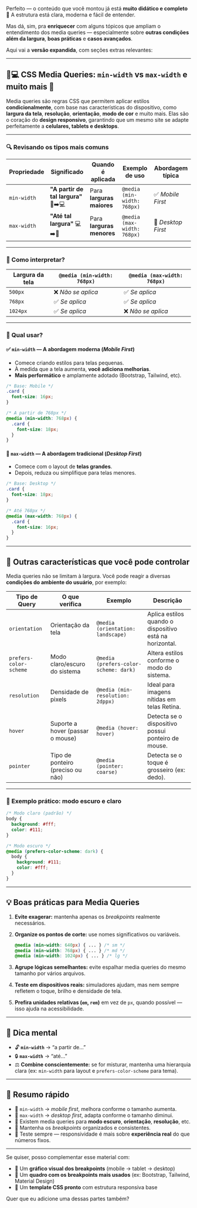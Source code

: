 Perfeito — o conteúdo que você montou já está **muito didático e completo** 👏
A estrutura está clara, moderna e fácil de entender.

Mas dá, sim, pra **enriquecer** com alguns tópicos que ampliam o entendimento dos media queries — especialmente sobre **outras condições além da largura**, **boas práticas** e **casos avançados**.

Aqui vai a **versão expandida**, com seções extras relevantes:

---

## 📱💻 CSS Media Queries: `min-width` vs `max-width` e muito mais 🚀

Media queries são regras CSS que permitem aplicar estilos **condicionalmente**, com base nas características do dispositivo, como **largura da tela**, **resolução**, **orientação**, **modo de cor** e muito mais.
Elas são o coração do **design responsivo**, garantindo que um mesmo site se adapte perfeitamente a **celulares, tablets e desktops**.

---

### 🔍 Revisando os tipos mais comuns

| Propriedade | Significado                          | Quando é aplicada         | Exemplo de uso              | Abordagem típica   |
| ----------- | ------------------------------------ | ------------------------- | --------------------------- | ------------------ |
| `min-width` | **"A partir de tal largura"** 📱➡️💻 | Para **larguras maiores** | `@media (min-width: 768px)` | ✅ *Mobile First*   |
| `max-width` | **"Até tal largura"** 💻➡️📱         | Para **larguras menores** | `@media (max-width: 768px)` | 🔁 *Desktop First* |

---

### 🧠 Como interpretar?

| Largura da tela | `@media (min-width: 768px)` | `@media (max-width: 768px)` |
| --------------- | --------------------------- | --------------------------- |
| `500px`         | ❌ *Não se aplica*           | ✅ *Se aplica*               |
| `768px`         | ✅ *Se aplica*               | ✅ *Se aplica*               |
| `1024px`        | ✅ *Se aplica*               | ❌ *Não se aplica*           |

---

### 🚀 Qual usar?

#### ✅ `min-width` — A abordagem moderna (*Mobile First*)

* Comece criando estilos para telas pequenas.
* À medida que a tela aumenta, **você adiciona melhorias**.
* **Mais performático** e amplamente adotado (Bootstrap, Tailwind, etc).

```css
/* Base: Mobile */
.card {
  font-size: 16px;
}

/* A partir de 768px */
@media (min-width: 768px) {
  .card {
    font-size: 18px;
  }
}
```

#### 🔁 `max-width` — A abordagem tradicional (*Desktop First*)

* Comece com o layout de **telas grandes**.
* Depois, reduza ou simplifique para telas menores.

```css
/* Base: Desktop */
.card {
  font-size: 18px;
}

/* Até 768px */
@media (max-width: 768px) {
  .card {
    font-size: 16px;
  }
}
```

---

## 🧩 Outras características que você pode controlar

Media queries não se limitam à largura.
Você pode reagir a diversas **condições do ambiente do usuário**, por exemplo:

| Tipo de Query          | O que verifica                    | Exemplo                               | Descrição                                               |
| ---------------------- | --------------------------------- | ------------------------------------- | ------------------------------------------------------- |
| `orientation`          | Orientação da tela                | `@media (orientation: landscape)`     | Aplica estilos quando o dispositivo está na horizontal. |
| `prefers-color-scheme` | Modo claro/escuro do sistema      | `@media (prefers-color-scheme: dark)` | Altera estilos conforme o modo do sistema.              |
| `resolution`           | Densidade de pixels               | `@media (min-resolution: 2dppx)`      | Ideal para imagens nítidas em telas Retina.             |
| `hover`                | Suporte a hover (passar o mouse)  | `@media (hover: hover)`               | Detecta se o dispositivo possui ponteiro de mouse.      |
| `pointer`              | Tipo de ponteiro (preciso ou não) | `@media (pointer: coarse)`            | Detecta se o toque é grosseiro (ex: dedo).              |

---

### 🎨 Exemplo prático: modo escuro e claro

```css
/* Modo claro (padrão) */
body {
  background: #fff;
  color: #111;
}

/* Modo escuro */
@media (prefers-color-scheme: dark) {
  body {
    background: #111;
    color: #fff;
  }
}
```

---

## 💡 Boas práticas para Media Queries

1. **Evite exagerar:** mantenha apenas os *breakpoints* realmente necessários.
2. **Organize os pontos de corte:** use nomes significativos ou variáveis.

   ```css
   @media (min-width: 640px) { ... } /* sm */
   @media (min-width: 768px) { ... } /* md */
   @media (min-width: 1024px) { ... } /* lg */
   ```
3. **Agrupe lógicas semelhantes:** evite espalhar media queries do mesmo tamanho por vários arquivos.
4. **Teste em dispositivos reais:** simuladores ajudam, mas nem sempre refletem o toque, brilho e densidade de tela.
5. **Prefira unidades relativas (`em`, `rem`)** em vez de `px`, quando possível — isso ajuda na acessibilidade.

---

## 🧭 Dica mental

* 🔓 **`min-width`** → “a partir de...”
* 🔒 **`max-width`** → “até...”
* ⚖️ **Combine conscientemente:** se for misturar, mantenha uma hierarquia clara (ex: `min-width` para layout e `prefers-color-scheme` para tema).

---

## 📌 Resumo rápido

* 🔹 `min-width` → *mobile first*, melhora conforme o tamanho aumenta.
* 🔹 `max-width` → *desktop first*, adapta conforme o tamanho diminui.
* 🔹 Existem media queries para **modo escuro**, **orientação**, **resolução**, etc.
* 🔹 Mantenha os *breakpoints* organizados e consistentes.
* 🔹 Teste sempre — responsividade é mais sobre **experiência real** do que números fixos.

---

Se quiser, posso complementar esse material com:

* 🧱 Um **gráfico visual dos breakpoints** (mobile → tablet → desktop)
* 🧩 Um **quadro com os breakpoints mais usados** (ex: Bootstrap, Tailwind, Material Design)
* 🧰 Um **template CSS pronto** com estrutura responsiva base

Quer que eu adicione uma dessas partes também?
